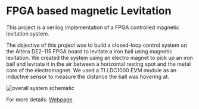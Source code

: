 # FPGA based magnetic Levitation

This project is a verilog implementation of a FPGA controlled magnetic levitation system.

The objective of this project was to build a closed-loop control system on the Altera DE2-115 FPGA board to levitate a iron ball using magnetic levitation. We created the system using an electro magnet to pick up an iron ball and levitate it in the air between a horizontal resting spot and the metal core of the electromagnet. We used a TI LDC1000 EVM module as an inductive sensor to measure the distance the ball was hovering at. 

![overall system schematic](https://people.ece.cornell.edu/land/courses/ece5760/FinalProjects/s2016/crl233_gp348_nds55/gp348_crl233_nds55/gp348_crl233_nds55/images/flowchart.png)

For more details: [Webpage](https://people.ece.cornell.edu/land/courses/ece5760/FinalProjects/s2016/crl233_gp348_nds55/gp348_crl233_nds55/gp348_crl233_nds55/index.html)

